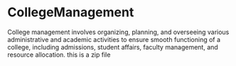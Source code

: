 # CollegeManagement
College management involves organizing, planning, and overseeing various administrative and academic activities to ensure smooth functioning of a college, including admissions, student affairs, faculty management, and resource allocation.
this is a zip file
